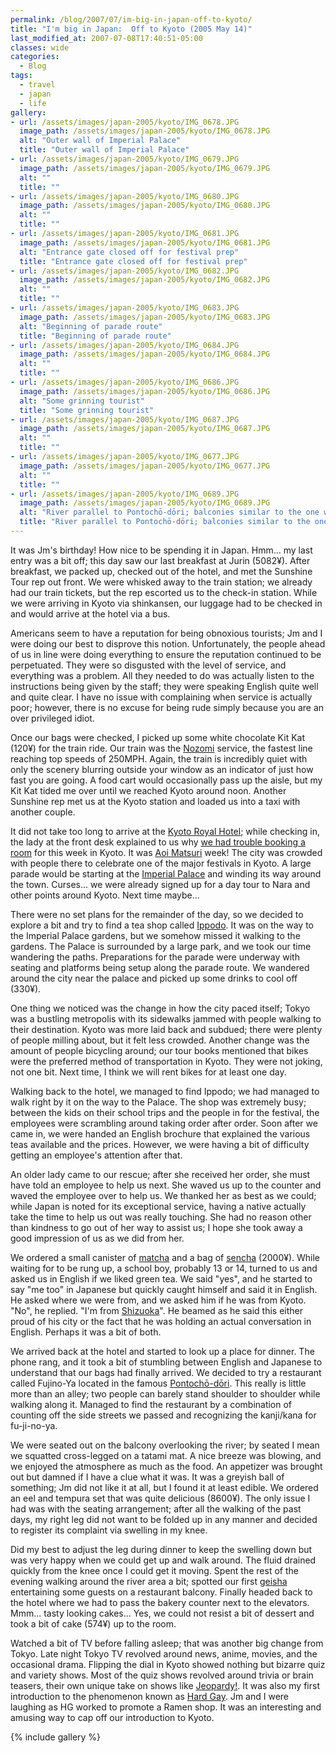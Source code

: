 ```yaml
---
permalink: /blog/2007/07/im-big-in-japan-off-to-kyoto/
title: "I'm big in Japan:  Off to Kyoto (2005 May 14)"
last_modified_at: 2007-07-08T17:40:51-05:00
classes: wide
categories:
  - Blog
tags:
  - travel
  - japan
  - life
gallery:
- url: /assets/images/japan-2005/kyoto/IMG_0678.JPG
  image_path: /assets/images/japan-2005/kyoto/IMG_0678.JPG
  alt: "Outer wall of Imperial Palace"
  title: "Outer wall of Imperial Palace"
- url: /assets/images/japan-2005/kyoto/IMG_0679.JPG
  image_path: /assets/images/japan-2005/kyoto/IMG_0679.JPG
  alt: ""
  title: ""
- url: /assets/images/japan-2005/kyoto/IMG_0680.JPG
  image_path: /assets/images/japan-2005/kyoto/IMG_0680.JPG
  alt: ""
  title: ""
- url: /assets/images/japan-2005/kyoto/IMG_0681.JPG
  image_path: /assets/images/japan-2005/kyoto/IMG_0681.JPG
  alt: "Entrance gate closed off for festival prep"
  title: "Entrance gate closed off for festival prep"
- url: /assets/images/japan-2005/kyoto/IMG_0682.JPG
  image_path: /assets/images/japan-2005/kyoto/IMG_0682.JPG
  alt: ""
  title: ""
- url: /assets/images/japan-2005/kyoto/IMG_0683.JPG
  image_path: /assets/images/japan-2005/kyoto/IMG_0683.JPG
  alt: "Beginning of parade route"
  title: "Beginning of parade route"
- url: /assets/images/japan-2005/kyoto/IMG_0684.JPG
  image_path: /assets/images/japan-2005/kyoto/IMG_0684.JPG
  alt: ""
  title: ""
- url: /assets/images/japan-2005/kyoto/IMG_0686.JPG
  image_path: /assets/images/japan-2005/kyoto/IMG_0686.JPG
  alt: "Some grinning tourist"
  title: "Some grinning tourist"
- url: /assets/images/japan-2005/kyoto/IMG_0687.JPG
  image_path: /assets/images/japan-2005/kyoto/IMG_0687.JPG
  alt: ""
  title: ""
- url: /assets/images/japan-2005/kyoto/IMG_0677.JPG
  image_path: /assets/images/japan-2005/kyoto/IMG_0677.JPG
  alt: ""
  title: ""
- url: /assets/images/japan-2005/kyoto/IMG_0689.JPG
  image_path: /assets/images/japan-2005/kyoto/IMG_0689.JPG
  alt: "River parallel to Pontochō-dōri; balconies similar to the one where we had our meal."
  title: "River parallel to Pontochō-dōri; balconies similar to the one where we had our meal."
---
```


It was Jm's birthday!  How nice to be spending it in Japan.  Hmm... my last entry was a bit off; this day saw our last
breakfast at Jurin (5082&yen;).  After breakfast, we packed up, checked out of the hotel, and met the Sunshine Tour rep
out front.  We were whisked away to the train station; we already had our train tickets, but the rep escorted us to the
check-in station.  While we were arriving in Kyoto via shinkansen, our luggage had to be checked in and would arrive at
the hotel via a bus.

Americans seem to have a reputation for being obnoxious tourists; Jm and I were doing our best to disprove this notion.
Unfortunately, the people ahead of us in line were doing everything to ensure the reputation continued to be perpetuated.
They were so disgusted with the level of service, and everything was a problem.  All they needed to do was actually
listen to the instructions being given by the staff; they were speaking English quite well and quite clear.  I have no
issue with complaining when service is actually poor; however, there is no excuse for being rude simply because you are
an over privileged idiot.

Once our bags were checked, I picked up some white chocolate Kit Kat (120&yen;) for the train ride.  Our train was the
[Nozomi](http://en.wikipedia.org/wiki/Nozomi_%28Shinkansen%29) service, the fastest line reaching top speeds of 250MPH.
Again, the train is incredibly quiet with only the scenery blurring outside your window as an indicator of just how fast
you are going.  A food cart would occasionally pass up the aisle, but my Kit Kat tided me over until we reached Kyoto
around noon.  Another Sunshine rep met us at the Kyoto station and loaded us into a taxi with another couple.

It did not take too long to arrive at the [Kyoto Royal Hotel](http://www.ishinhotels.com/kyoto-royal/en/); while checking
in, the lady at the front desk explained to us why [we had trouble booking a room](/blog/2007/01/im-big-in-japan-preparation/)
for this week in Kyoto.  It was [Aoi Matsuri](http://en.wikipedia.org/wiki/Aoi_Matsuri) week!  The city was crowded with
people there to celebrate one of the major festivals in Kyoto.  A large parade would be starting at the
[Imperial Palace](http://en.wikipedia.org/wiki/Kyoto_Imperial_Palace) and winding its way around the town.  Curses...
we were already signed up for a day tour to Nara and other points around Kyoto.  Next time maybe...

There were no set plans for the remainder of the day, so we decided to explore a bit and try to find a tea shop called
[Ippodo](http://www.ippodo-tea.co.jp/en/).  It was on the way to the Imperial Palace gardens, but we somehow missed it
walking to the gardens.  The Palace is surrounded by a large park, and we took our time wandering the paths.  Preparations
for the parade were underway with seating and platforms being setup along the parade route.  We wandered around the city
near the palace and picked up some drinks to cool off (330&yen;).

One thing we noticed was the change in how the city paced itself; Tokyo was a bustling metropolis with its sidewalks
jammed with people walking to their destination.  Kyoto was more laid back and subdued; there were plenty of people
milling about, but it felt less crowded.  Another change was the amount of people bicycling around; our tour books
mentioned that bikes were the preferred method of transportation in Kyoto.  They were not joking, not one bit.  Next
time, I think we will rent bikes for at least one day.

Walking back to the hotel, we managed to find Ippodo; we had managed to walk right by it on the way to the Palace.
The shop was extremely busy; between the kids on their school trips and the people in for the festival, the employees
were scrambling around taking order after order.  Soon after we came in, we were handed an English brochure that explained
the various teas available and the prices.  However, we were having a bit of difficulty getting an employee's attention
after that.

An older lady came to our rescue; after she received her order, she must have told an employee to help us next.  She
waved us up to the counter and waved the employee over to help us.  We thanked her as best as we could; while Japan is
noted for its exceptional service, having a native actually take the time to help us out was really touching.  She had
no reason other than kindness to go out of her way to assist us; I hope she took away a good impression of us as we did
from her.

We ordered a small canister of [matcha](http://en.wikipedia.org/wiki/Matcha) and a bag of [sencha](http://en.wikipedia.org/wiki/Sencha) (2000&yen;).
While waiting for to be rung up, a school boy, probably 13 or 14, turned to us and asked us in English if we liked green
tea.  We said "yes", and he started to say "me too" in Japanese but quickly caught himself and said it in English.  He
asked where we were from, and we asked him if he was from Kyoto.  "No", he replied.  "I'm from [Shizuoka](http://en.wikipedia.org/wiki/Shizuoka%2C_Shizuoka)".
He beamed as he said this either proud of his city or the fact that he was holding an actual conversation in English.
Perhaps it was a bit of both.

We arrived back at the hotel and started to look up a place for dinner.  The phone rang, and it took a bit of stumbling
between English and Japanese to understand that our bags had finally arrived.  We decided to try a restaurant called
Fujino-Ya located in the famous [Pontochō-dōri](http://en.wikipedia.org/wiki/Pontocho).  This really is little more than
an alley; two people can barely stand shoulder to shoulder while walking along it.  Managed to find the restaurant by a
combination of counting off the side streets we passed and recognizing the kanji/kana for fu-ji-no-ya.

We were seated out on the balcony overlooking the river; by seated I mean we squatted cross-legged on a tatami mat.  A
nice breeze was blowing, and we enjoyed the atmosphere as much as the food.  An appetizer was brought out but damned if
I have a clue what it was.  It was a greyish ball of something; Jm did not like it at all, but I found it at least
edible.  We ordered an eel and tempura set that was quite delicious (8600&yen;).  The only issue I had was with the
seating arrangement; after all the walking of the past days, my right leg did not want to be folded up in any manner and
decided to register its complaint via swelling in my knee.

Did my best to adjust the leg during dinner to keep the swelling down but was very happy when we could get up and walk
around.  The fluid drained quickly from the knee once I could get it moving.  Spent the rest of the evening walking
around the river area a bit; spotted our first [geisha](http://en.wikipedia.org/wiki/Geisha) entertaining some guests on
a restaurant balcony.  Finally headed back to the hotel where we had to pass the bakery counter next to the elevators.
Mmm... tasty looking cakes...  Yes, we could not resist a bit of dessert and took a bit of cake (574&yen;) up to the room.

Watched a bit of TV before falling asleep; that was another big change from Tokyo.  Late night Tokyo TV revolved around
news, anime, movies, and the occasional drama.  Flipping the dial in Kyoto showed nothing but bizarre quiz and variety
shows.  Most of the quiz shows revolved around trivia or brain teasers, their own unique take on shows like
[Jeopardy!](http://en.wikipedia.org/wiki/Jeopardy%21).  It was also my first introduction to the phenomenon known as
[Hard Gay](http://en.wikipedia.org/wiki/Hard_gay).  Jm and I were laughing as HG worked to promote a Ramen shop.  It was
an interesting and amusing way to cap off our introduction to Kyoto.

{% include gallery %}